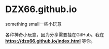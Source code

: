 # DZX66.github.io
something small一些小玩意

各种神奇小玩意，因为分享需要挂在GitHub。我在 **https://dzx66.github.io/index.html** 等你。
